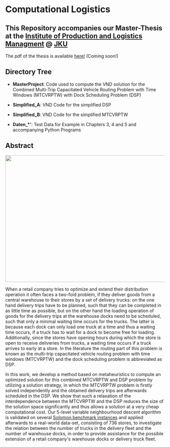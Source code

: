 # Computational Logistics

## This Repository accompanies our Master-Thesis at the [Institute of Production and Logistics Managment](https://www.jku.at/en/institute-of-production-and-logistics-management/) @ [JKU](http://www.jku.at)

The pdf of the thesis is available [here!](http://google.com) (Coming soon!)

## Directory Tree

* **MasterProject**: Code used to compute the VND solution for the Combined Multi-Trip Capacitated Vehicle Routing Problem with Time Windows (MTCVRPTW) with Dock Scheduling Problem (DSP)

* **Simplified_A**:  VND Code for the simplified DSP

* **Simplified_B**:  VND Code for the simplified MTCVRPTW

* **Daten_*'**:  Test Data for Example in Chapters 3, 4 and 5 and accompanying Python Programs 

## Abstract
<img src="https://user-images.githubusercontent.com/21077042/94988819-52e2bf80-0570-11eb-8ab5-aed473967617.png" width="600" height="400">

When a retail company tries to optimize and extend their distribution operation it often faces a two-fold problem, if they deliver goods from a central warehouse to their stores by a set of delivery trucks: on the one hand delivery trips have to be planned, such that they can be completed in as little time as possible, but on the other hand the loading operation of goods for the delivery trips at the warehouse docks need to be scheduled, such that only a minimal waiting time occurs for the trucks. The latter is because each dock can only  load one truck at a time and thus a waiting time occurs, if a truck has to wait for a dock to become free for loading. Additionally, since the stores have opening hours during which the store is open to receive deliveries from trucks, a waiting time occurs if a truck arrives to early at a store. In the literature the routing part of this problem is known as the multi-trip capacitated vehicle routing problem with time windows (MTCVRPTW) and the dock scheduling problem is abbreviated as DSP.

In this work, we develop a method based on metaheuristics to compute an optimized solution for this combined MTCVRPTW and DSP problem by utilizing a solution strategy, in which the MTCVRPTW problem is firstly solved independently and the obtained delivery trips are afterwards scheduled in the DSP. We show that such a relaxation of the interdependence between the MTCVRPTW and the DSP reduces the size of the solution space significantly and thus allows a solution at a very cheap computational cost. Our 5-level variable neighbourhood descent algorithm is validated on several [Solomon benchmark instances](https://www.sintef.no/projectweb/top/vrptw/solomon-benchmark/) and applied afterwards to a real-world data-set, consisting of 736 stores, to investigate the relation between the number of trucks in the delivery fleet and the number of warehouse docks, in order to provide assistance for the possible extension of a retail company's warehouse docks or delivery truck fleet.
